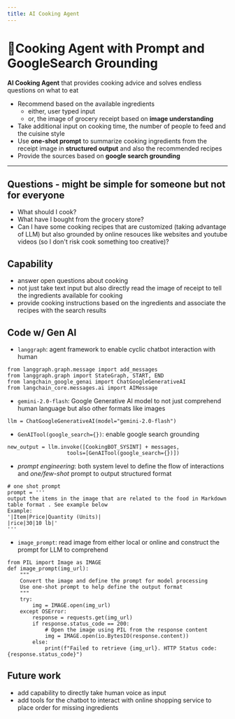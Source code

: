 ```yaml
---
title: AI Cooking Agent
---
```

# &#127859;Cooking Agent with Prompt and GoogleSearch Grounding

**AI Cooking Agent** that provides cooking advice and solves endless questions on what to eat
* Recommend based on the available ingredients
    * either, user typed input
    * or, the image of grocery receipt based on **image understanding**
* Take additional input on cooking time, the number of people to feed and the cuisine style
* Use **one-shot prompt** to summarize cooking ingredients from the receipt image in **structured output** and also the recommended recipes 
* Provide the sources based on **google search grounding**
  
---

## Questions - might be simple for someone but not for everyone
* What should I cook?
* What have I bought from the grocery store?
* Can I have some cooking recipes that are customized (taking advantage of LLM) but also grounded by online resouces like websites and youtube videos (so I don't risk cook something too creative)?

## Capability
* answer open questions about cooking
* not just take text input but also directly read the image of receipt to tell the ingredients available for cooking
* provide cooking instructions based on the ingredients and associate the recipes with the search results

## Code w/ Gen AI
* `langgraph`: agent framework to enable cyclic chatbot interaction with human
```
from langgraph.graph.message import add_messages
from langgraph.graph import StateGraph, START, END
from langchain_google_genai import ChatGoogleGenerativeAI
from langchain_core.messages.ai import AIMessage
```
* `gemini-2.0-flash`: Google Generative AI model to not just comprehend human language but also other formats like images
```
llm = ChatGoogleGenerativeAI(model="gemini-2.0-flash")
```
* `GenAITool(google_search={})`:  enable google search grounding
```
new_output = llm.invoke([CookingBOT_SYSINT] + messages,
                   tools=[GenAITool(google_search={})])
```
* *prompt engineering*: both system level to define the flow of interactions and *one/few-shot* prompt to output structured format
```
# one shot prompt
prompt = '''
output the items in the image that are related to the food in Markdown table format . See example below
Example:
'|Item|Price|Quantity (Units)|
|rice|30|10 lb|'
'''
```
* `image_prompt`: read image from either local or online and construct the prompt for LLM to comprehend
```
from PIL import Image as IMAGE
def image_prompt(img_url):
    """
    Convert the image and define the prompt for model processing
    Use one-shot prompt to help define the output format
    """
    try:
        img = IMAGE.open(img_url)
    except OSError:
        response = requests.get(img_url)
        if response.status_code == 200:
            # Open the image using PIL from the response content
            img = IMAGE.open(io.BytesIO(response.content))
        else:
            print(f"Failed to retrieve {img_url}. HTTP Status code: {response.status_code}")
```

## Future work
* add capability to directly take human voice as input
* add tools for the chatbot to interact with online shopping service to place order for missing ingredients




